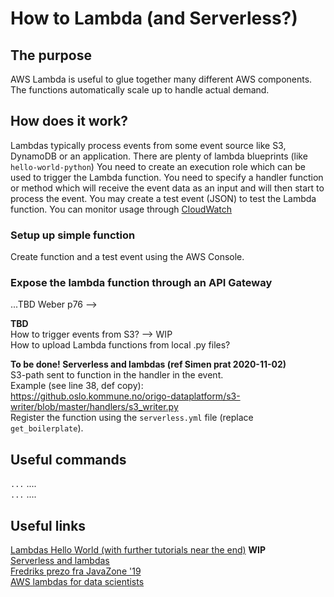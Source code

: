 
# How to Lambda (and Serverless?)


## The purpose
AWS Lambda is useful to glue together many different AWS components. The functions automatically scale up to handle actual demand.



## How does it work?
Lambdas typically process events from some event source like S3, DynamoDB or an application.
There are plenty of lambda blueprints (like `hello-world-python`)
You need to create an execution role which can be used to trigger the Lambda function.
You need to specify a handler function or method which will receive the event data as an input and will then start to process the event.
You may create a test event (JSON) to test the Lambda function.
You can monitor usage through [CloudWatch](http://docs.aws.amazon.com/AmazonCloudWatch/latest/DeveloperGuide/WhatIsCloudWatch.html)

### Setup up simple function
Create function and a test event using the AWS Console.

### Expose the lambda function through an API Gateway
...TBD Weber p76 -->

**TBD**  
How to trigger events from S3? --> WIP  
How to upload Lambda functions from local .py files?

**To be done! Serverless and lambdas (ref Simen prat 2020-11-02)**  
S3-path sent to function in the handler in the event.  
Example (see line 38, def copy):  
https://github.oslo.kommune.no/origo-dataplatform/s3-writer/blob/master/handlers/s3_writer.py  
Register the function using the `serverless.yml` file (replace `get_boilerplate`).  


## Useful commands
`...`  ....  
`...`  ....  

## Useful links
[Lambdas Hello World (with further tutorials near the end)](https://aws.amazon.com/getting-started/hands-on/run-serverless-code/) **WIP**  
[Serverless and lambdas](https://www.serverless.com/aws-lambda)  
[Fredriks prezo fra JavaZone '19](https://github.com/fredriv/serverless-lambda-workshop)  
[AWS lambdas for data scientists](https://towardsdatascience.com/introduction-to-amazon-lambda-layers-and-boto3-using-python3-39bd390add17)  

